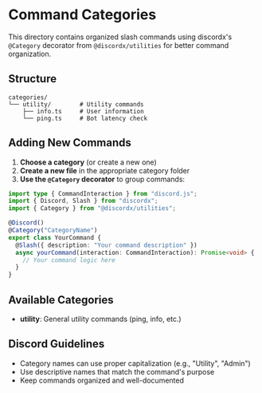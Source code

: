 # Command Categories

This directory contains organized slash commands using discordx's `@Category` decorator from `@discordx/utilities` for better command organization.

## Structure

```plaintext
categories/
└── utility/        # Utility commands
    ├── info.ts     # User information
    └── ping.ts     # Bot latency check
```

## Adding New Commands

1. **Choose a category** (or create a new one)
2. **Create a new file** in the appropriate category folder
3. **Use the `@Category` decorator** to group commands:

```typescript
import type { CommandInteraction } from "discord.js";
import { Discord, Slash } from "discordx";
import { Category } from "@discordx/utilities";

@Discord()
@Category("CategoryName")
export class YourCommand {
  @Slash({ description: "Your command description" })
  async yourCommand(interaction: CommandInteraction): Promise<void> {
    // Your command logic here
  }
}
```

## Available Categories

- **utility**: General utility commands (ping, info, etc.)

## Discord Guidelines

- Category names can use proper capitalization (e.g., "Utility", "Admin")
- Use descriptive names that match the command's purpose
- Keep commands organized and well-documented
